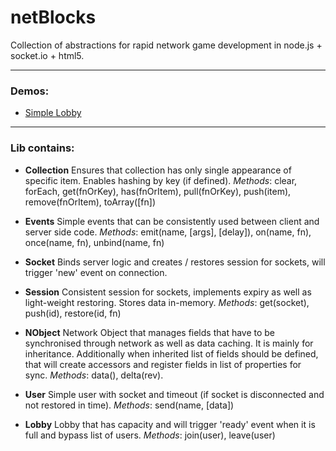 netBlocks
=========

Collection of abstractions for rapid network game development in node.js + socket.io + html5.

---

### Demos:

* [Simple Lobby](http://moka.co:9001/)

---

### Lib contains:

* **Collection**
  Ensures that collection has only single appearance of specific item. Enables hashing by key (if defined).
  *Methods*: clear, forEach, get(fnOrKey), has(fnOrItem), pull(fnOrKey), push(item), remove(fnOrItem), toArray([fn])

* **Events**
  Simple events that can be consistently used between client and server side code.
  *Methods*: emit(name, [args], [delay]), on(name, fn), once(name, fn), unbind(name, fn)

* **Socket**
  Binds server logic and creates / restores session for sockets, will trigger 'new' event on connection.

* **Session**
  Consistent session for sockets, implements expiry as well as light-weight restoring. Stores data in-memory.
  *Methods*: get(socket), push(id), restore(id, fn)

* **NObject**
  Network Object that manages fields that have to be synchronised through network as well as data caching. It is mainly for inheritance.
  Additionally when inherited list of fields should be defined, that will create accessors and register fields in list of properties for sync.
  *Methods*: data(), delta(rev).

* **User**
  Simple user with socket and timeout (if socket is disconnected and not restored in time).
  *Methods*: send(name, [data])

* **Lobby**
  Lobby that has capacity and will trigger 'ready' event when it is full and bypass list of users.
  *Methods*: join(user), leave(user)
